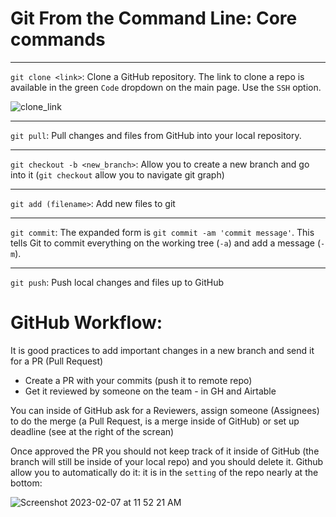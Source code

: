 # Git From the Command Line: Core commands

---------------------

`git clone <link>`: Clone a GitHub repository. The link to clone a repo is available in the green `Code` dropdown on the main page. Use the `SSH` option.

![clone_link](https://user-images.githubusercontent.com/33400922/137961118-9457bc17-5a54-44ce-a90d-92bdbc2f0704.PNG)

---------------------

`git pull`: Pull changes and files from GitHub into your local repository.

---------------------

`git checkout -b <new_branch>`: Allow you to create a new branch and go into it (`git checkout` allow you to navigate git graph)  

---------------------

`git add (filename>`: Add new files to git

---------------------

`git commit`: The expanded form is `git commit -am 'commit message'`. This tells Git to commit everything on the working tree (`-a`) and add a message (`-m`).

---------------------

`git push`: Push local changes and files up to GitHub

# GitHub Workflow:

It is good practices to add important changes in a new branch and send it for a PR (Pull Request) 

- Create a PR with your commits (push it to remote repo) 
- Get it reviewed by someone on the team - in GH and Airtable
   
You can inside of GitHub ask for a Reviewers, assign someone (Assignees) to do the merge (a Pull Request, is a merge inside of GitHub) or set up deadline (see at the right of the screan)

Once approved the PR you should not keep track of it inside of GitHub (the branch will still be inside of your local repo) and you should delete it. Github allow you to automatically do it: it is in the `setting` of the repo nearly at the bottom:

![Screenshot 2023-02-07 at 11 52 21 AM](https://user-images.githubusercontent.com/31417689/217310697-1a7134e3-c6e9-4f80-b5b3-fc30b684363d.png)



